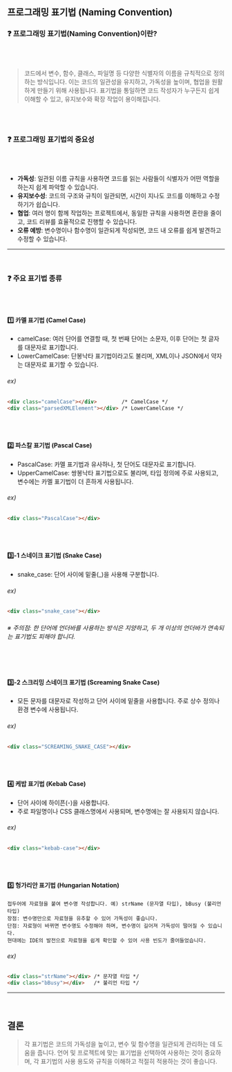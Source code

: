 ## **프로그래밍 표기법 (Naming Convention)**

### ❓ **프로그래밍 표기법(Naming Convention)이란?**
<br><br>
> 코드에서 변수, 함수, 클래스, 파일명 등 다양한 식별자의 이름을 규칙적으로 정의하는 방식입니다. 이는 코드의 일관성을 유지하고, 가독성을 높이며, 협업을 원활하게 만들기 위해 사용됩니다. 표기법을 통일하면 코드 작성자가 누구든지 쉽게 이해할 수 있고, 유지보수와 확장 작업이 용이해집니다.

<br><br>
### ❓ **프로그래밍 표기법의 중요성**
<br><br>
* **가독성**: 일관된 이름 규칙을 사용하면 코드를 읽는 사람들이 식별자가 어떤 역할을 하는지 쉽게 파악할 수 있습니다.
* **유지보수성**: 코드의 구조와 규칙이 일관되면, 시간이 지나도 코드를 이해하고 수정하기가 쉽습니다.
* **협업**: 여러 명이 함께 작업하는 프로젝트에서, 동일한 규칙을 사용하면 혼란을 줄이고, 코드 리뷰를 효율적으로 진행할 수 있습니다.
* **오류 예방**: 변수명이나 함수명이 일관되게 작성되면, 코드 내 오류를 쉽게 발견하고 수정할 수 있습니다.

* * *
<br>

### ❓ **주요 표기법 종류**
<br><br>
#### 1️⃣ **카멜 표기법** (Camel Case)

* camelCase: 여러 단어를 연결할 때, 첫 번째 단어는 소문자, 이후 단어는 첫 글자를 대문자로 표기합니다.
* LowerCamelCase: 단봉낙타 표기법이라고도 불리며, XML이나 JSON에서 약자는 대문자로 표기할 수 있습니다.

###### ex)
```html
<div class="camelCase"></div>        /* CamelCase */
<div class="parsedXMLElement"></div> /* LowerCamelCase */
```
<br><br>
#### 2️⃣ **파스칼 표기법** (Pascal Case)

* PascalCase: 카멜 표기법과 유사하나, 첫 단어도 대문자로 표기합니다.
* UpperCamelCase: 쌍봉낙타 표기법으로도 불리며, 타입 정의에 주로 사용되고, 변수에는 카멜 표기법이 더 흔하게 사용됩니다.

###### ex)
```html
<div class="PascalCase"></div>
```
<br><br>
#### 3️⃣-1 **스네이크 표기법** (Snake Case)

* snake_case: 단어 사이에 밑줄(_)을 사용해 구분합니다.

###### ex)
```html
<div class="snake_case"></div>
```
###### ※ 주의점: 한 단어에 언더바를 사용하는 방식은 지양하고, 두 개 이상의 언더바가 연속되는 표기법도 피해야 합니다.
<br><br>
#### 3️⃣-2 **스크리밍 스네이크 표기법** (Screaming Snake Case)

* 모든 문자를 대문자로 작성하고 단어 사이에 밑줄을 사용합니다. 주로 상수 정의나 환경 변수에 사용됩니다.

###### ex)
```html
<div class="SCREAMING_SNAKE_CASE"></div>
```
<br><br>
#### 4️⃣ **케밥 표기법** (Kebab Case)

* 단어 사이에 하이픈(-)을 사용합니다.
* 주로 파일명이나 CSS 클래스명에서 사용되며, 변수명에는 잘 사용되지 않습니다.

###### ex)
```html
<div class="kebab-case"></div>
```
<br><br>
#### 5️⃣ **헝가리안 표기법** (Hungarian Notation)

    접두어에 자료형을 붙여 변수명 작성합니다. 예) strName (문자열 타입), bBusy (불리언 타입)
    장점: 변수명만으로 자료형을 유추할 수 있어 가독성이 좋습니다.
    단점: 자료형이 바뀌면 변수명도 수정해야 하며, 변수명이 길어져 가독성이 떨어질 수 있습니다.
    현대에는 IDE의 발전으로 자료형을 쉽게 확인할 수 있어 사용 빈도가 줄어들었습니다.

###### ex)
```html
<div class="strName"></div> /* 문자열 타입 */
<div class="bBusy"></div>   /* 불리언 타입 */
```

* * *
<br>

## **결론**

> 각 표기법은 코드의 가독성을 높이고, 변수 및 함수명을 일관되게 관리하는 데 도움을 줍니다. 언어 및 프로젝트에 맞는 표기법을 선택하여 사용하는 것이 중요하며, 각 표기법의 사용 용도와 규칙을 이해하고 적절히 적용하는 것이 좋습니다.
